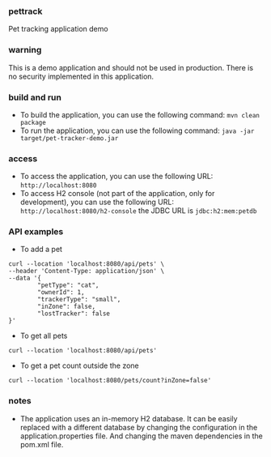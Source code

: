 ### pettrack
Pet tracking application demo
### warning 
This is a demo application and should not be used in production.
There is no security implemented in this application.

### build and run
* To build the application, you can use the following command:
```mvn clean package```
* To run the application, you can use the following command:
```java -jar target/pet-tracker-demo.jar```

### access
* To access the application, you can use the following URL:
```http://localhost:8080```
* To access H2 console (not part of the application, only for development), you can use the following URL:
```http://localhost:8080/h2-console``` the JDBC URL is ```jdbc:h2:mem:petdb```
### API examples
* To add a pet 
```
curl --location 'localhost:8080/api/pets' \
--header 'Content-Type: application/json' \
--data '{
        "petType": "cat",
        "ownerId": 1,
        "trackerType": "small",
        "inZone": false,
        "lostTracker": false
}'
```
* To get all pets
```
curl --location 'localhost:8080/api/pets'
```
* To get a pet count outside the zone
```
curl --location 'localhost:8080/pets/count?inZone=false'
```

### notes
* The application uses an in-memory H2 database. It can be easily replaced with a different database by changing the configuration in the application.properties file. And changing the maven dependencies in the pom.xml file.